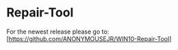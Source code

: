 # Repair-Tool
For the newest release please go to: [https://github.com/ANONYMOUSEJR/WIN10-Repair-Tool]
